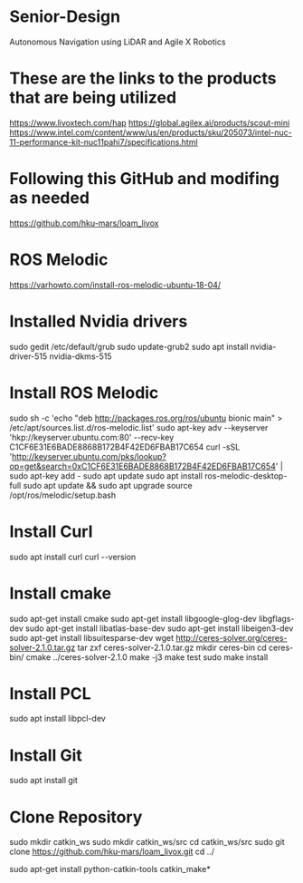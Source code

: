 # Senior-Design
Autonomous Navigation using LiDAR and Agile X Robotics

# These are the links to the products that are being utilized
https://www.livoxtech.com/hap
https://global.agilex.ai/products/scout-mini
https://www.intel.com/content/www/us/en/products/sku/205073/intel-nuc-11-performance-kit-nuc11pahi7/specifications.html

# Following this GitHub and modifing as needed
https://github.com/hku-mars/loam_livox

# ROS Melodic
https://varhowto.com/install-ros-melodic-ubuntu-18-04/

# Installed Nvidia drivers
sudo gedit /etc/default/grub
sudo update-grub2
sudo apt install nvidia-driver-515 nvidia-dkms-515

# Install ROS Melodic
sudo sh -c 'echo "deb http://packages.ros.org/ros/ubuntu bionic main" > /etc/apt/sources.list.d/ros-melodic.list'
sudo apt-key adv --keyserver 'hkp://keyserver.ubuntu.com:80' --recv-key C1CF6E31E6BADE8868B172B4F42ED6FBAB17C654
curl -sSL 'http://keyserver.ubuntu.com/pks/lookup?op=get&search=0xC1CF6E31E6BADE8868B172B4F42ED6FBAB17C654' | sudo apt-key add -
sudo apt update
sudo apt install ros-melodic-desktop-full
sudo apt update && sudo apt upgrade
source /opt/ros/melodic/setup.bash

# Install Curl
sudo apt install curl
curl --version

# Install cmake
sudo apt-get install cmake
sudo apt-get install libgoogle-glog-dev libgflags-dev
sudo apt-get install libatlas-base-dev
sudo apt-get install libeigen3-dev
sudo apt-get install libsuitesparse-dev
wget http://ceres-solver.org/ceres-solver-2.1.0.tar.gz
tar zxf ceres-solver-2.1.0.tar.gz
mkdir ceres-bin
cd ceres-bin/
cmake ../ceres-solver-2.1.0
make -j3
make test
sudo make install

# Install PCL
sudo apt install libpcl-dev

# Install Git
sudo apt install git

# Clone Repository
sudo mkdir catkin_ws
sudo mkdir catkin_ws/src
cd catkin_ws/src
sudo git clone https://github.com/hku-mars/loam_livox.git
cd ../

sudo apt-get install python-catkin-tools
catkin_make*
